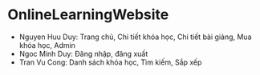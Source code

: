 # OnlineLearningWebsite
- Nguyen Huu Duy: Trang chủ, Chi tiết khóa học, Chi tiết bài giảng, Mua khóa học, Admin
- Ngoc Minh Duy: Đăng nhập, đăng xuất
- Tran Vu Cong: Danh sách khóa học, Tìm kiếm, Sắp xếp
